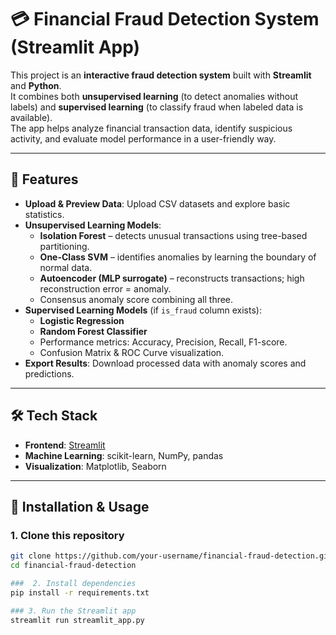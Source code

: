# 💳 Financial Fraud Detection System (Streamlit App)

This project is an **interactive fraud detection system** built with **Streamlit** and **Python**.  
It combines both **unsupervised learning** (to detect anomalies without labels) and **supervised learning** (to classify fraud when labeled data is available).  
The app helps analyze financial transaction data, identify suspicious activity, and evaluate model performance in a user-friendly way.  

---

## 🚀 Features
- **Upload & Preview Data**: Upload CSV datasets and explore basic statistics.
- **Unsupervised Learning Models**:
  - **Isolation Forest** – detects unusual transactions using tree-based partitioning.
  - **One-Class SVM** – identifies anomalies by learning the boundary of normal data.
  - **Autoencoder (MLP surrogate)** – reconstructs transactions; high reconstruction error = anomaly.
  - Consensus anomaly score combining all three.
- **Supervised Learning Models** (if `is_fraud` column exists):
  - **Logistic Regression**
  - **Random Forest Classifier**
  - Performance metrics: Accuracy, Precision, Recall, F1-score.
  - Confusion Matrix & ROC Curve visualization.
- **Export Results**: Download processed data with anomaly scores and predictions.

---

## 🛠️ Tech Stack
- **Frontend**: [Streamlit](https://streamlit.io/)  
- **Machine Learning**: scikit-learn, NumPy, pandas  
- **Visualization**: Matplotlib, Seaborn  

---

## 📂 Installation & Usage

### 1. Clone this repository
```bash
git clone https://github.com/your-username/financial-fraud-detection.git
cd financial-fraud-detection

###  2. Install dependencies
pip install -r requirements.txt

### 3. Run the Streamlit app
streamlit run streamlit_app.py
